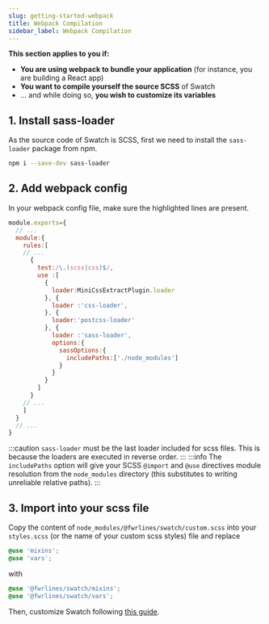 ```yaml
---
slug: getting-started-webpack
title: Webpack Compilation
sidebar_label: Webpack Compilation
---
```


**This section applies to you if:**
+ **You are using webpack to bundle your application** (for instance, you are building a React app)
+ **You want to compile yourself the source SCSS** of Swatch
+ ... and while doing so, **you wish to customize its variables**

## 1. Install sass-loader 

As the source code of Swatch is SCSS, first we need to install the `sass-loader` package from npm.

```bash
npm i --save-dev sass-loader
```

## 2. Add webpack config

In your webpack config file, make sure the highlighted lines are present.

```jsx {15-22} title="/webpack.config.js"
module.exports={
  // ...
  module:{
    rules:[
    // ...
      {
        test:/\.(scss|css)$/,
        use :[
          {
            loader:MiniCssExtractPlugin.loader
          }, {
            loader :'css-loader',
          }, {
            loader:'postcss-loader'
          }, {
            loader :'sass-loader',
            options:{
              sassOptions:{
                includePaths:['./node_modules']
              }
            }
          }
        ]
      }
    // ...
    ]
  }
  // ...
}

```

:::caution 
`sass-loader` must be the last loader included for scss files. This is because the loaders are executed in reverse order.
:::
:::info
The `includePaths` option will give your SCSS `@import` and `@use` directives module resolution from the `node_modules` directory (this substitutes to writing unreliable relative paths).
:::


## 3. Import into your scss file

Copy the content of `node_modules/@fwrlines/swatch/custom.scss` into your `styles.scss` (or the name of your custom scss styles) file and replace

```scss title="src/css/styles.scss"
@use 'mixins';
@use 'vars';
```

with

```scss title="src/css/styles.scss"
@use '@fwrlines/swatch/mixins';
@use '@fwrlines/swatch/vars';
```

 Then, customize Swatch following [this guide](./advanced-custom-palette).
